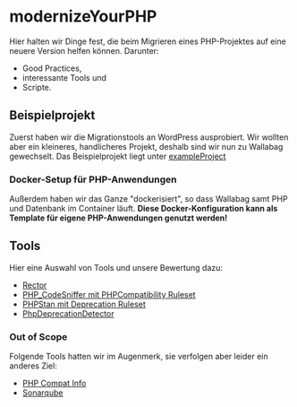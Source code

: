 # modernizeYourPHP

Hier halten wir Dinge fest, die beim Migrieren eines PHP-Projektes auf eine neuere Version helfen können. Darunter:

- Good Practices,
- interessante Tools und
- Scripte.

## Beispielprojekt

Zuerst haben wir die Migrationstools an WordPress ausprobiert. Wir wollten aber ein kleineres, handlicheres Projekt, deshalb sind wir nun zu Wallabag gewechselt.
Das Beispielprojekt liegt unter [exampleProject](exampleProject)

### Docker-Setup für PHP-Anwendungen

Außerdem haben wir das Ganze "dockerisiert", so dass Wallabag samt PHP und Datenbank im Container läuft. **Diese Docker-Konfiguration kann als Template für eigene PHP-Anwendungen genutzt werden!**

## Tools

Hier eine Auswahl von Tools und unsere Bewertung dazu:

- [Rector](docs/tool-bewertungen/Rector.md)
- [PHP_CodeSniffer mit PHPCompatibility Ruleset](docs/tool-bewertungen/PHP_CodeSniffer%20mit%20PHPCompatibility%20Ruleset.md)
- [PHPStan mit Deprecation Ruleset](docs/tool-bewertungen/PHPStan%20mit%20Deprecation%20Ruleset.md)
- [PhpDeprecationDetector](docs/tool-bewertungen/PhpDeprecationDetector.md)

### Out of Scope

Folgende Tools hatten wir im Augenmerk, sie verfolgen aber leider ein anderes Ziel:

- [PHP Compat Info](docs/tool-bewertungen/PHP%20Compat%20Info.md)
- [Sonarqube](docs/tool-bewertungen/Sonarqube.md)